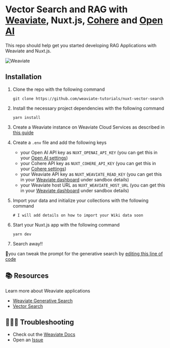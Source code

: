 # Vector Search and RAG with [Weaviate](https://weaviate.io/), Nuxt.js, [Cohere](https://cohere.com/) and [Open AI](https://openai.com/)

This repo should help get you started developing RAG Applications with Weaviate and Nuxt.js.

![Weaviate](https://github.com/weaviate-tutorials/nuxt-vector-search/blob/main/public/cover.png)

## Installation 

1. Clone the repo with the following command
    ```
    git clone https://github.com/weaviate-tutorials/nuxt-vector-search
    ```

2. Install the necessary project dependencies with the following command
    ```
    yarn install
    ```
3. Create a Weaviate instance on Weaviate Cloud Services as described in [this guide](https://weaviate.io/developers/weaviate/quickstart#step-2-create-an-instance)

4. Create a `.env` file and add the following keys
    - your Open AI API key as `NUXT_OPENAI_API_KEY` (you can get this in your [Open AI settings](https://platform.openai.com/account/api-keys))
    - your Cohere API key as `NUXT_COHERE_API_KEY` (you can get this in your [Cohere settings](https://dashboard.cohere.com/api-keys))
    - your Weaviate API key as `NUXT_WEAVIATE_READ_KEY` (you can get this in your [Weaviate dashboard](https://console.weaviate.cloud/dashboard) under sandbox details)
    - your Weaviate host URL as `NUXT_WEAVIATE_HOST_URL` (you can get this in your [Weaviate dashboard](https://console.weaviate.cloud/dashboard) under sandbox details)


5. Import your data and initialize your collections with the following command
   ```
   # I will add details on how to import your Wiki data soon
   ``` 
5. Start your Nuxt.js app with the following command
    ```
    yarn dev
    ```

6. Search away!!

💫you can tweak the prompt for the generative search by [editing this line of code](https://github.com/weaviate-tutorials/nuxt-vector-search/blob/1f259625ea2a6ae99f4bef0f4072e0507c1d682c/server/api/rag.ts#L26)

## 📚 Resources
Learn more about Weaviate applications
- [Weaviate Generative Search](https://weaviate.io/developers/weaviate/modules/reader-generator-modules/generative-openai)
- [Vector Search](https://weaviate.io/developers/weaviate/search/similarity)
  
## 🤷🏾‍♂️ Troubleshooting
- Check out the [Weaviate Docs](https://weaviate.io/developers/weaviate)
- Open an [Issue](https://github.com/malgamves/vue-vector-search-demo/issues/new)
   
